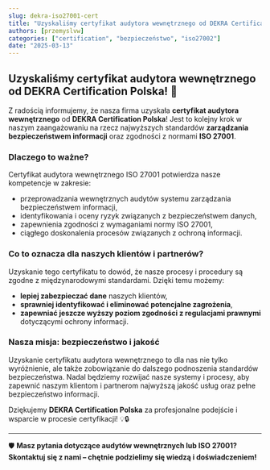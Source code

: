 ```yaml
---
slug: dekra-iso27001-cert
title: "Uzyskaliśmy certyfikat audytora wewnętrznego od DEKRA Certification Polska!"
authors: [przemyslvw]
categories: ["certification", "bezpieczeństwo", "iso27002"]
date: "2025-03-13"
---
```


## Uzyskaliśmy certyfikat audytora wewnętrznego od DEKRA Certification Polska! 🎉

Z radością informujemy, że nasza firma uzyskała **certyfikat audytora wewnętrznego** od **DEKRA Certification Polska**! Jest to kolejny krok w naszym zaangażowaniu na rzecz najwyższych standardów **zarządzania bezpieczeństwem informacji** oraz zgodności z normami **ISO 27001**.

### Dlaczego to ważne?
Certyfikat audytora wewnętrznego ISO 27001 potwierdza nasze kompetencje w zakresie:
- przeprowadzania wewnętrznych audytów systemu zarządzania bezpieczeństwem informacji,
- identyfikowania i oceny ryzyk związanych z bezpieczeństwem danych,
- zapewnienia zgodności z wymaganiami normy ISO 27001,
- ciągłego doskonalenia procesów związanych z ochroną informacji.

### Co to oznacza dla naszych klientów i partnerów?
Uzyskanie tego certyfikatu to dowód, że nasze procesy i procedury są zgodne z międzynarodowymi standardami. Dzięki temu możemy:
- **lepiej zabezpieczać dane** naszych klientów,
- **sprawniej identyfikować i eliminować potencjalne zagrożenia**,
- **zapewniać jeszcze wyższy poziom zgodności z regulacjami prawnymi** dotyczącymi ochrony informacji.

### Nasza misja: bezpieczeństwo i jakość
Uzyskanie certyfikatu audytora wewnętrznego to dla nas nie tylko wyróżnienie, ale także zobowiązanie do dalszego podnoszenia standardów bezpieczeństwa. Nadal będziemy rozwijać nasze systemy i procesy, aby zapewnić naszym klientom i partnerom najwyższą jakość usług oraz pełne bezpieczeństwo informacji.

Dziękujemy **DEKRA Certification Polska** za profesjonalne podejście i wsparcie w procesie certyfikacji! 💡🔒

---

🛡️ **Masz pytania dotyczące audytów wewnętrznych lub ISO 27001? Skontaktuj się z nami – chętnie podzielimy się wiedzą i doświadczeniem!**

